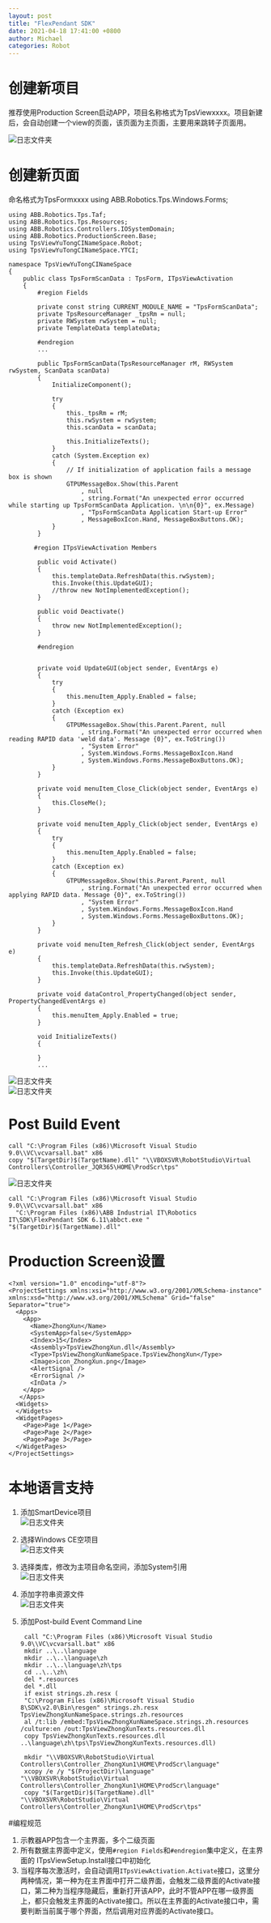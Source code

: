 ```yaml
---
layout: post
title: "FlexPendant SDK"
date: 2021-04-18 17:41:00 +0800
author: Michael
categories: Robot
---
```


# 创建新项目
推荐使用Production Screen启动APP，项目名称格式为TpsViewxxxx。项目新建后，会自动创建一个view的页面，该页面为主页面，主要用来跳转子页面用。

![日志文件夹](/assets/robot/FlexPendantSDK/NewProductionScreenApp.png)  

# 创建新页面
命名格式为TpsFormxxxx
	using ABB.Robotics.Tps.Windows.Forms;

	using ABB.Robotics.Tps.Taf;
	using ABB.Robotics.Tps.Resources;
	using ABB.Robotics.Controllers.IOSystemDomain;
	using ABB.Robotics.ProductionScreen.Base;
	using TpsViewYuTongCINameSpace.Robot;
	using TpsViewYuTongCINameSpace.YTCI;
	
	namespace TpsViewYuTongCINameSpace
	{
	    public class TpsFormScanData : TpsForm, ITpsViewActivation
	    {
	        #region Fields
	
        	private const string CURRENT_MODULE_NAME = "TpsFormScanData";
	        private TpsResourceManager _tpsRm = null;
	        private RWSystem rwSystem = null;
	        private TemplateData templateData;
	
	        #endregion
			...
	
	        public TpsFormScanData(TpsResourceManager rM, RWSystem rwSystem, ScanData scanData)
	        {
				InitializeComponent();

	            try
	            {	                
	                this._tpsRm = rM;
	                this.rwSystem = rwSystem;
	                this.scanData = scanData;
	
	                this.InitializeTexts();
	            }
	            catch (System.Exception ex)
	            {
	                // If initialization of application fails a message box is shown
	                GTPUMessageBox.Show(this.Parent
	                    , null
	                    , string.Format("An unexpected error occurred while starting up TpsFormScanData Application. \n\n{0}", ex.Message)
	                    , "TpsFormScanData Application Start-up Error"
	                    , MessageBoxIcon.Hand, MessageBoxButtons.OK);
	            }
	        }

	       #region ITpsViewActivation Members
	
	        public void Activate()
	        {
	            this.templateData.RefreshData(this.rwSystem);
	            this.Invoke(this.UpdateGUI);
	            //throw new NotImplementedException();
	        }
	
	        public void Deactivate()
	        {
	            throw new NotImplementedException();
	        }
	
	        #endregion
	
	
	        private void UpdateGUI(object sender, EventArgs e)
	        {
	            try
	            {
	                this.menuItem_Apply.Enabled = false;
	            }
	            catch (Exception ex)
	            {
	                GTPUMessageBox.Show(this.Parent.Parent, null
	                    , string.Format("An unexpected error occurred when reading RAPID data 'weld data'. Message {0}", ex.ToString())
	                    , "System Error"
	                    , System.Windows.Forms.MessageBoxIcon.Hand
	                    , System.Windows.Forms.MessageBoxButtons.OK);
	            }
	        }
	
	        private void menuItem_Close_Click(object sender, EventArgs e)
	        {
	            this.CloseMe();
	        }
	
	        private void menuItem_Apply_Click(object sender, EventArgs e)
	        {
	            try
	            {
	                this.menuItem_Apply.Enabled = false;
	            }
	            catch (Exception ex)
	            {
	                GTPUMessageBox.Show(this.Parent.Parent, null
	                    , string.Format("An unexpected error occurred when applying RAPID data. Message {0}", ex.ToString())
	                    , "System Error"
	                    , System.Windows.Forms.MessageBoxIcon.Hand
	                    , System.Windows.Forms.MessageBoxButtons.OK);
	            }
	        }
	
	        private void menuItem_Refresh_Click(object sender, EventArgs e)
	        {
	            this.templateData.RefreshData(this.rwSystem);
	            this.Invoke(this.UpdateGUI);
	        }
	
	        private void dataControl_PropertyChanged(object sender, PropertyChangedEventArgs e)
	        {
	            this.menuItem_Apply.Enabled = true;
	        }
	
	        void InitializeTexts()
	        {
	
	        }
			...

![日志文件夹](/assets/robot/FlexPendantSDK/NewFormView.png)   
![日志文件夹](/assets/robot/FlexPendantSDK/MenuItem.png) 

# Post Build Event
	call "C:\Program Files (x86)\Microsoft Visual Studio 9.0\\VC\vcvarsall.bat" x86
	copy "$(TargetDir)$(TargetName).dll" "\\VBOXSVR\RobotStudio\Virtual Controllers\Controller_JQR365\HOME\ProdScr\tps"

![日志文件夹](/assets/robot/FlexPendantSDK/PostBuildEvent.png) 

	call "C:\Program Files (x86)\Microsoft Visual Studio 9.0\\VC\vcvarsall.bat" x86
	  "C:\Program Files (x86)\ABB Industrial IT\Robotics IT\SDK\FlexPendant SDK 6.11\abbct.exe " "$(TargetDir)$(TargetName).dll"

# Production Screen设置
	<?xml version="1.0" encoding="utf-8"?>
	<ProjectSettings xmlns:xsi="http://www.w3.org/2001/XMLSchema-instance" xmlns:xsd="http://www.w3.org/2001/XMLSchema" Grid="false" Separator="true">
	  <Apps>
	    <App>
	      <Name>ZhongXun</Name>
	      <SystemApp>false</SystemApp>
	      <Index>15</Index>
	      <Assembly>TpsViewZhongXun.dll</Assembly>
	      <Type>TpsViewZhongXunNameSpace.TpsViewZhongXun</Type>
	      <Image>icon_ZhongXun.png</Image>
	      <AlertSignal />
	      <ErrorSignal />
	      <InData />
	    </App>
	   </Apps>
	  <Widgets>
	  </Widgets>
	  <WidgetPages>
	    <Page>Page 1</Page>
	    <Page>Page 2</Page>
	    <Page>Page 3</Page>
	  </WidgetPages>
	</ProjectSettings>

# 本地语言支持
1. 添加SmartDevice项目  
![日志文件夹](/assets/robot/FlexPendantSDK/SmartDevice.png)   
2. 选择Windows CE空项目  
![日志文件夹](/assets/robot/FlexPendantSDK/WindowsCE.png)   
3. 选择类库，修改为主项目命名空间，添加System引用  
![日志文件夹](/assets/robot/FlexPendantSDK/OutputType.png)   
4. 添加字符串资源文件  
![日志文件夹](/assets/robot/FlexPendantSDK/strings.png)   
5. 添加Post-build Event Command Line    

		call "C:\Program Files (x86)\Microsoft Visual Studio 9.0\\VC\vcvarsall.bat" x86
		mkdir ..\..\language
		mkdir ..\..\language\zh
		mkdir ..\..\language\zh\tps
		cd ..\..\zh\
		del *.resources
		del *.dll
		if exist strings.zh.resx (
		"C:\Program Files (x86)\Microsoft Visual Studio 8\SDK\v2.0\Bin\resgen" strings.zh.resx TpsViewZhongXunNameSpace.strings.zh.resources
		al /t:lib /embed:TpsViewZhongXunNameSpace.strings.zh.resources /culture:en /out:TpsViewZhongXunTexts.resources.dll
		copy TpsViewZhongXunTexts.resources.dll ..\language\zh\tps\TpsViewZhongXunTexts.resources.dll)
		
		mkdir "\\VBOXSVR\RobotStudio\Virtual Controllers\Controller_ZhongXun1\HOME\ProdScr\language"
		xcopy /e /y "$(ProjectDir)\language" "\\VBOXSVR\RobotStudio\Virtual Controllers\Controller_ZhongXun1\HOME\ProdScr\language"
		copy "$(TargetDir)$(TargetName).dll" "\\VBOXSVR\RobotStudio\Virtual Controllers\Controller_ZhongXun1\HOME\ProdScr\tps"

#编程规范

1. 示教器APP包含一个主界面，多个二级页面
2. 所有数据主界面中定义，使用`#region Fields`和`#endregion`集中定义，在主界面的 ITpsViewSetup.Install接口中初始化
3. 当程序每次激活时，会自动调用`ITpsViewActivation.Activate`接口，这里分两种情况，第一种为在主界面中打开二级界面，会触发二级界面的Activate接口，第二种为当程序隐藏后，重新打开该APP，此时不管APP在哪一级界面上，都只会触发主界面的Activate接口。所以在主界面的Activate接口中，需要判断当前属于哪个界面，然后调用对应界面的Activate接口。